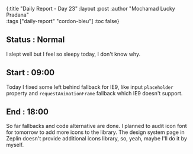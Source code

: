 {:title "Daily Report - Day 23"
 :layout :post
 :author "Mochamad Lucky Pradana"   
 :tags  ["daily-report" "cordon-bleu"]
 :toc false}

## **Status : Normal**
I slept well but I feel so sleepy today, I don't know why.

## **Start : 09:00**
Today I fixed some left behind fallback for IE9, like input `placeholder` property and `requestAnimationFrame` fallback which IE9 doesn't support.   

## **End : 18:00**
So far fallbacks and code alternative are done. I planned to audit icon font for tomorrow to add more icons to the library. The design system page in Zeplin doesn't provide additional icons library, so, yeah, maybe I'll do it by myself.
